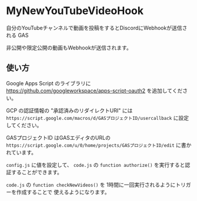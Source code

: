 # MyNewYouTubeVideoHook

自分のYouTubeチャンネルで動画を投稿をするとDiscordにWebhookが送信される GAS

非公開や限定公開の動画もWebhookが送信されます。

## 使い方

Google Apps Script のライブラリに
<https://github.com/googleworkspace/apps-script-oauth2>
を追加してください。

GCP の認証情報の "承認済みのリダイレクトURI" には
`https://script.google.com/macros/d/GASプロジェクトID/usercallback`
に設定してください。

GASプロジェクトID はGASエディタのURLの
`https://script.google.com/u/0/home/projects/GASプロジェクトID/edit`
に書かれています。

`config.js` に値を設定して、
`code.js` の `function authorize()` を実行すると認証することができます。

`code.js` の `function checkNewVideos()` を 1時間に一回実行されるようにトリガーを作成することで
使えるようになります。
